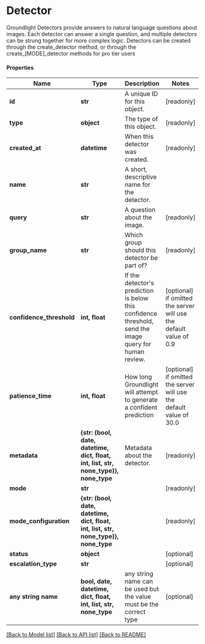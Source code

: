 # Detector

Groundlight Detectors provide answers to natural language questions about images.  Each detector can answer a single question, and multiple detectors can be strung together for more complex logic. Detectors can be created through the create_detector method, or through the create_[MODE]_detector methods for pro tier users

#### Properties
Name | Type | Description | Notes
------------ | ------------- | ------------- | -------------
**id** | **str** | A unique ID for this object. | [readonly] 
**type** | **object** | The type of this object. | [readonly] 
**created_at** | **datetime** | When this detector was created. | [readonly] 
**name** | **str** | A short, descriptive name for the detector. | 
**query** | **str** | A question about the image. | [readonly] 
**group_name** | **str** | Which group should this detector be part of? | [readonly] 
**confidence_threshold** | **int, float** | If the detector&#x27;s prediction is below this confidence threshold, send the image query for human review. | [optional]  if omitted the server will use the default value of 0.9
**patience_time** | **int, float** | How long Groundlight will attempt to generate a confident prediction | [optional]  if omitted the server will use the default value of 30.0
**metadata** | **{str: (bool, date, datetime, dict, float, int, list, str, none_type)}, none_type** | Metadata about the detector. | [readonly] 
**mode** | **str** |  | [readonly] 
**mode_configuration** | **{str: (bool, date, datetime, dict, float, int, list, str, none_type)}, none_type** |  | [readonly] 
**status** | **object** |  | [optional] 
**escalation_type** | **str** |  | [optional] 
**any string name** | **bool, date, datetime, dict, float, int, list, str, none_type** | any string name can be used but the value must be the correct type | [optional]

[[Back to Model list]](../README.md#documentation-for-models) [[Back to API list]](../README.md#documentation-for-api-endpoints) [[Back to README]](../README.md)

